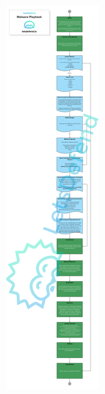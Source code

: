 ![malware-playbook](https://github.com/LetsDefend/incident-response-playbooks/blob/main/Malware/malware-ir-playbook.png?raw=true)
